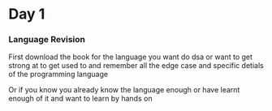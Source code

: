 # Day 1

### Language Revision 

First download the book for the language you want do dsa or want to get strong at to get used to and remember all the edge case and specific detials of the programming language 

Or if you know you already know the language enough or have learnt enough of it and want to learn by hands on 



